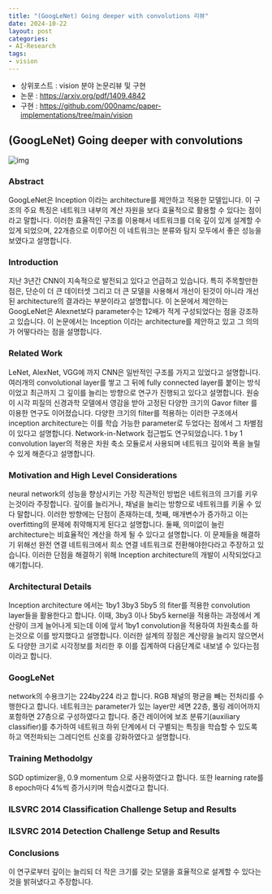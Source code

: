 ```yaml
---
title: "(GoogLeNet) Going deeper with convolutions 리뷰"
date: 2024-10-22
layout: post
categories: 
- AI-Research
tags: 
- vision
---
```


-   상위포스트 : vision 분야 논문리뷰 및 구현
-   논문 : <https://arxiv.org/pdf/1409.4842>
-   구현 : <https://github.com/000namc/paper-implementations/tree/main/vision>



## (GoogLeNet) Going deeper with convolutions

![img](https://000namc.xyz/nginx/blog/googlenet/figure1.jpeg)



### Abstract

GoogLeNet은 Inception 이라는 architecture를 제안하고 적용한 모델입니다. 이 구조의 주요 특징은 네트워크 내부의 계산 자원을 보다 효율적으로 활용할 수 있다는 점이라고 말합니다. 이러한 효율적인 구조를 이용해서 네트워크를 더욱 깊이 있게 설계할 수 있게 되었으며, 22개층으로 이루어진 이 네트워크는 분류와 탐지 모두에서 좋은 성능을 보였다고 설명합니다. 



### Introduction

지난 3년간 CNN이 지속적으로 발전되고 있다고 언급하고 있습니다. 특히 주목할만한 점은, 단순이 더 큰 데이터셋 그리고 더 큰 모델을 사용해서 개선이 된것이 아니라 개선된 architecture의 결과라는 부분이라고 설명합니다. 이 논문에서 제안하는 GoogLeNet은 Alexnet보다 parameter수는 12배가 적게 구성되었다는 점을 강조하고 있습니다. 이 논문에서는 Inception 이라는 architecture를 제안하고 있고 그 의의가 어떻다라는 점을 설명합니다.  



### Related Work

LeNet, AlexNet, VGG에 까지 CNN은 일반적인 구조를 가지고 있었다고 설명합니다. 여러개의 convolutional layer를 쌓고 그 뒤에 fully connected layer를 붙이는 방식이었고 최근까지 그 깊이를 늘리는 방향으로 연구가 진행되고 있다고 설명합니다. 원숭이 시각 피질의 신경과학 모델에서 영감을 받아 고정된 다양한 크기의 Gavor filter 를 이용한 연구도 이어졌습니다. 다양한 크기의 filter를 적용하는 이러한 구조에서 inception architecture는 이를 학습 가능한 parameter로 두었다는 점에서 그 차별점이 있다고 설명합니다. Network-in-Network 접근법도 연구되었습니다. 1 by 1 convolution layer의 적용은 차원 축소 모듈로서 사용되며 네트워크 깊이와 폭을 늘릴 수 있게 해준다고 설명합니다. 



### Motivation and High Level Considerations

neural network의 성능을 향상시키는 가장 직관적인 방법은 네트워크의 크기를 키우는것이라 주장합니다. 깊이를 늘리거나, 채널을 늘리는 방향으로 네트워크를 키울 수 있다 말합니다. 이러한 방향에는 단점이 존재하는데, 첫째, 매개변수가 증가하고 이는 overfitting의 문제에 취약해지게 된다고 설명합니다. 둘째, 의미없이 늘린 architecture는 비효율적인 계산을 하게 될 수 있다고 설명합니다. 이 문제들을 해결하기 위해선 완전 연결 네트워크에서 희소 연결 네트워크로 전환해야한다라고 주장하고 있습니다. 이러한 단점을 해결하기 위해 Inception architecture의 개발이 시작되었다고 얘기합니다.   



### Architectural Details

Inception architecture 에서는 1by1 3by3 5by5 의 fiter를 적용한 convolution layer들을 활용한다고 합니다. 이때, 3by3 이나 5by5 kernel을 적용하는 과정에서 계산량이 크게 늘어나게 되는데 이에 앞서 1by1 convolution을 적용하여 차원축소를 하는것으로 이를 방지했다고 설명합니다. 이러한 설계의 장점은 계산량을 늘리지 않으면서도 다양한 크기로 시각정보를 처리한 후 이를 집계하여 다음단계로 내보낼 수 있다는점 이라고 합니다.



### GoogLeNet

network의 수용크기는 224by224 라고 합니다. RGB 채널의 평균을 빼는 전처리를 수행한다고 합니다. 네트워크는 parameter가 있는 layer만 세면 22층, 풀링 레이어까지 포함하면 27층으로 구성하였다고 합니다. 중간 레이어에 보조 분류기(auxiliary classifier)를 추가하여 네트워크 하위 단계에서 더 구별되는 특징을 학습할 수 있도록 하고 역전파되는 그레디언트 신호를 강화하였다고 설명합니다. 



### Training Methodolgy

SGD optimizer을, 0.9 momentum 으로 사용하였다고 합니다. 또한 learning rate를 8 epoch마다 4%씩 증가시키며 학습시켰다고 합니다.  



### ILSVRC 2014 Classification Challenge Setup and Results



### ILSVRC 2014 Detection Challenge Setup and Results



### Conclusions

이 연구로부터 깊이는 늘리되 더 작은 크기를 갖는 모델을 효율적으로 설계할 수 있다는 것을 밝혀냈다고 주장합니다.  

